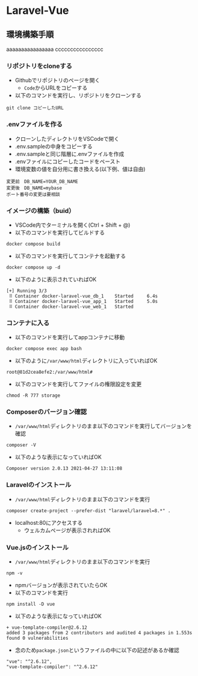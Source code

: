 # Laravel-Vue

## 環境構築手順
aaaaaaaaaaaaaaaa
cccccccccccccccc

### リポジトリをcloneする
* Githubでリポジトリのページを開く
    * `Code`からURLをコピーする
* 以下のコマンドを実行し、リポジトリをクローンする
```
git clone コピーしたURL
```

### .envファイルを作る

* クローンしたディレクトリをVSCodeで開く
* .env.sampleの中身をコピーする
* .env.sampleと同じ階層に.envファイルを作成
* .envファイルにコピーしたコードをペースト
* 環境変数の値を自分用に書き換える(以下例、値は自由)
```
変更前　DB_NAME=YOUR_DB_NAME
変更後　DB_NAME=mybase
ポート番号の変更は要相談
```

### イメージの構築（buid）
* VSCode内でターミナルを開く(Ctrl + Shift + @)
* 以下のコマンドを実行してビルドする
```
docker compose build
```
* 以下のコマンドを実行してコンテナを起動する
```
docker compose up -d
```
* 以下のように表示されていればOK
```
[+] Running 3/3
 ⠿ Container docker-laravel-vue_db_1    Started     6.4s
 ⠿ Container docker-laravel-vue_app_1   Started     5.0s
 ⠿ Container docker-laravel-vue_web_1   Started
```

### コンテナに入る
* 以下のコマンドを実行してappコンテナに移動
```
docker compose exec app bash
```
* 以下のように`/var/www/html`ディレクトリに入っていればOK
```
root@81d2cea8efe2:/var/www/html#
```
* 以下のコマンドを実行してファイルの権限設定を変更
```
chmod -R 777 storage
```

### Composerのバージョン確認

* `/var/www/html`ディレクトリのまま以下のコマンドを実行してバージョンを確認
```
composer -V
```
* 以下のような表示になっていればOK
```
Composer version 2.0.13 2021-04-27 13:11:08
```

### Laravelのインストール
* `/var/www/html`ディレクトリのまま以下のコマンドを実行
```
composer create-project --prefer-dist "laravel/laravel=8.*" .
```
* localhost:80にアクセスする
    * ウェルカムページが表示されればOK

### Vue.jsのインストール
* `/var/www/html`ディレクトリのまま以下のコマンドを実行
```
npm -v
```
* npmバージョンが表示されていたらOK
* 以下のコマンドを実行
```
npm install -D vue
```
* 以下のような表示になっていればOK
```
+ vue-template-compiler@2.6.12
added 3 packages from 2 contributors and audited 4 packages in 1.553s
found 0 vulnerabilities
```
* 念のため`package.json`というファイルの中に以下の記述があるか確認
```
"vue": "^2.6.12",
"vue-template-compiler": "^2.6.12"
```
